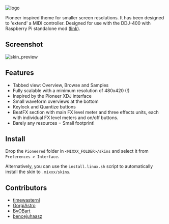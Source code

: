 ![logo](https://github.com/timewasternl/Pioneered/blob/master/images/pioneered_logo.png?raw=true)

Pioneer inspired theme for smaller screen resolutions. It has been designed to 'extend' a MIDI controller.
Designed for use with the DDJ-400 with Raspberry Pi standalone mod ([link](https://www.youtube.com/watch?v=kyrJW7Vaf68)).

## Screenshot
![skin_preview](https://github.com/timewasternl/Pioneered/blob/master/skin_preview.png?raw=true)

## Features
* Tabbed view: Overview, Browse and Samples
* Fully scalable with a minimum resolution of 480x420 (!)
* Inspired by the Pioneer XDJ interface
* Small waveform overviews at the bottom
* Keylock and Quantize buttons
* BeatFX section with main FX level meter and three effects units, each with individual FX level meters and on/off buttons.
* Barely any resources = Small footprint!

## Install
Drop the `Pioneered` folder in `<MIXXX_FOLDER>/skins` and select it from `Preferences > Interface`.

Alternatively, you can use the `install.linux.sh` script to automatically install the skin to `.mixxx/skins`.

## Contributors
* [timewasternl](https://github.com/timewasternl)
* [GorgiAstro](https://github.com/GorgiAstro)
* [BvOBart](https://github.com/bvobart)
* [bencejuhaasz](https://github.com/bencejuhaasz)
